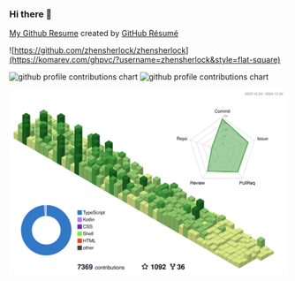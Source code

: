 ### Hi there 👋
[My Github Resume](https://resume.github.io/?zhensherlock) created by [GitHub Résumé](https://github.com/resume/resume.github.com)

![https://github.com/zhensherlock/zhensherlock](https://komarev.com/ghpvc/?username=zhensherlock&style=flat-square)

<p>
    <picture>
	  <img height="200px" alt="github profile contributions chart" src="https://github-readme-stats.vercel.app/api?username=zhensherlock&bg_color=30,e96443,904e95&title_color=fff&text_color=fff" />
	</picture>
    <picture>
	  <img height="200px" alt="github profile contributions chart" src="https://github-readme-stats.vercel.app/api/top-langs/?username=zhensherlock&layout=compact&langs_count=10&bg_color=30,e96443,904e95&title_color=fff&text_color=fff" />
	</picture>
</p>

[//]: # ([![Michael's GitHub stats]&#40;https://github-readme-stats.vercel.app/api?username=zhensherlock&bg_color=30,e96443,904e95&title_color=fff&text_color=fff#gh-light-mode-only&#41;])

[//]: # ([![Top Langs]&#40;https://github-readme-stats.vercel.app/api/top-langs/?username=zhensherlock&layout=compact&langs_count=10&bg_color=30,e96443,904e95&title_color=fff&text_color=fff&#41;]&#40;https://github.com/zhensherlock&#41;)

[//]: # (![Metrics]&#40;https://metrics.lecoq.io/zhensherlock?template=classic&isocalendar=1&base=header%2C%20activity%2C%20community%2C%20repositories%2C%20metadata&base.indepth=false&base.hireable=false&base.skip=false&isocalendar=false&isocalendar.duration=half-year&config.timezone=Asia%2FShanghai&#41;)

<!--   profile-green-animate -->

[//]: # (![]&#40;./profile-3d-contrib/profile-night-view.svg#gh-dark-mode-only&#41;)
[//]: # (![]&#40;./profile-3d-contrib/profile-green-animate.svg#gh-light-mode-only&#41;)

<p align="center">
	<picture>
	  <source media="(prefers-color-scheme: dark)"  srcset="https://raw.githubusercontent.com/zhensherlock/zhensherlock/main/profile-3d-contrib/profile-night-view.svg" />
	  <source media="(prefers-color-scheme: light)" srcset="https://raw.githubusercontent.com/zhensherlock/zhensherlock/main/profile-3d-contrib/profile-green-animate.svg" />
	  <img alt="github profile contributions chart" src="https://raw.githubusercontent.com/zhensherlock/zhensherlock/main/profile-3d-contrib/profile-green-animate.svg" />
	</picture>
</p>

<!--
**zhensherlock/zhensherlock** is a ✨ _special_ ✨ repository because its `README.md` (this file) appears on your GitHub profile.

Here are some ideas to get you started:

- 🔭 I’m currently working on ...
- 🌱 I’m currently learning ...
- 👯 I’m looking to collaborate on ...
- 🤔 I’m looking for help with ...
- 💬 Ask me about ...
- 📫 How to reach me: ...
- 😄 Pronouns: ...
- ⚡ Fun fact: ...
-->
